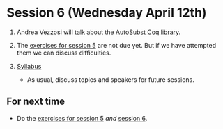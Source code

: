# Session 6 (Wednesday April 12th)

1. Andrea Vezzosi will [talk](/presentations/6/Presentation.v) about the [AutoSubst Coq library](https://www.ps.uni-saarland.de/autosubst/).

2. The [exercises for session 5](/exercises/5/) are not due yet. But if we 
   have attempted them we can discuss difficulties.
   
3. [Syllabus](/syllabus.md)

   - As usual, discuss topics and speakers for future sessions.
   
## For next time

- Do the [exercises for session 5](/exercises/5/extypes.v) _and_ [session 6](/exercises/6/ex6.v).
